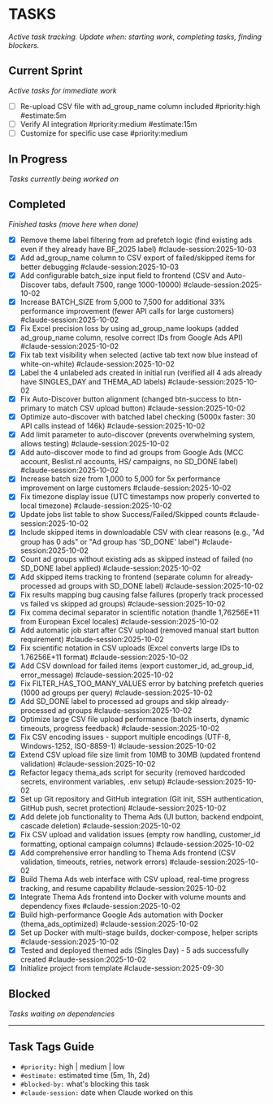 # TASKS
_Active task tracking. Update when: starting work, completing tasks, finding blockers._

## Current Sprint
_Active tasks for immediate work_

- [ ] Re-upload CSV file with ad_group_name column included #priority:high #estimate:5m
- [ ] Verify AI integration #priority:medium #estimate:15m
- [ ] Customize for specific use case #priority:medium

## In Progress
_Tasks currently being worked on_

## Completed
_Finished tasks (move here when done)_

- [x] Remove theme label filtering from ad prefetch logic (find existing ads even if they already have BF_2025 label) #claude-session:2025-10-03
- [x] Add ad_group_name column to CSV export of failed/skipped items for better debugging #claude-session:2025-10-03
- [x] Add configurable batch_size input field to frontend (CSV and Auto-Discover tabs, default 7500, range 1000-10000) #claude-session:2025-10-02
- [x] Increase BATCH_SIZE from 5,000 to 7,500 for additional 33% performance improvement (fewer API calls for large customers) #claude-session:2025-10-02
- [x] Fix Excel precision loss by using ad_group_name lookups (added ad_group_name column, resolve correct IDs from Google Ads API) #claude-session:2025-10-02
- [x] Fix tab text visibility when selected (active tab text now blue instead of white-on-white) #claude-session:2025-10-02
- [x] Label the 4 unlabeled ads created in initial run (verified all 4 ads already have SINGLES_DAY and THEMA_AD labels) #claude-session:2025-10-02
- [x] Fix Auto-Discover button alignment (changed btn-success to btn-primary to match CSV upload button) #claude-session:2025-10-02
- [x] Optimize auto-discover with batched label checking (5000x faster: 30 API calls instead of 146k) #claude-session:2025-10-02
- [x] Add limit parameter to auto-discover (prevents overwhelming system, allows testing) #claude-session:2025-10-02
- [x] Add auto-discover mode to find ad groups from Google Ads (MCC account, Beslist.nl accounts, HS/ campaigns, no SD_DONE label) #claude-session:2025-10-02
- [x] Increase batch size from 1,000 to 5,000 for 5x performance improvement on large customers #claude-session:2025-10-02
- [x] Fix timezone display issue (UTC timestamps now properly converted to local timezone) #claude-session:2025-10-02
- [x] Update jobs list table to show Success/Failed/Skipped counts #claude-session:2025-10-02
- [x] Include skipped items in downloadable CSV with clear reasons (e.g., "Ad group has 0 ads" or "Ad group has 'SD_DONE' label") #claude-session:2025-10-02
- [x] Count ad groups without existing ads as skipped instead of failed (no SD_DONE label applied) #claude-session:2025-10-02
- [x] Add skipped items tracking to frontend (separate column for already-processed ad groups with SD_DONE label) #claude-session:2025-10-02
- [x] Fix results mapping bug causing false failures (properly track processed vs failed vs skipped ad groups) #claude-session:2025-10-02
- [x] Fix comma decimal separator in scientific notation (handle 1,76256E+11 from European Excel locales) #claude-session:2025-10-02
- [x] Add automatic job start after CSV upload (removed manual start button requirement) #claude-session:2025-10-02
- [x] Fix scientific notation in CSV uploads (Excel converts large IDs to 1.76256E+11 format) #claude-session:2025-10-02
- [x] Add CSV download for failed items (export customer_id, ad_group_id, error_message) #claude-session:2025-10-02
- [x] Fix FILTER_HAS_TOO_MANY_VALUES error by batching prefetch queries (1000 ad groups per query) #claude-session:2025-10-02
- [x] Add SD_DONE label to processed ad groups and skip already-processed ad groups #claude-session:2025-10-02
- [x] Optimize large CSV file upload performance (batch inserts, dynamic timeouts, progress feedback) #claude-session:2025-10-02
- [x] Fix CSV encoding issues - support multiple encodings (UTF-8, Windows-1252, ISO-8859-1) #claude-session:2025-10-02
- [x] Extend CSV upload file size limit from 10MB to 30MB (updated frontend validation) #claude-session:2025-10-02
- [x] Refactor legacy thema_ads script for security (removed hardcoded secrets, environment variables, .env setup) #claude-session:2025-10-02
- [x] Set up Git repository and GitHub integration (Git init, SSH authentication, GitHub push, secret protection) #claude-session:2025-10-02
- [x] Add delete job functionality to Thema Ads (UI button, backend endpoint, cascade deletion) #claude-session:2025-10-02
- [x] Fix CSV upload and validation issues (empty row handling, customer_id formatting, optional campaign columns) #claude-session:2025-10-02
- [x] Add comprehensive error handling to Thema Ads frontend (CSV validation, timeouts, retries, network errors) #claude-session:2025-10-02
- [x] Build Thema Ads web interface with CSV upload, real-time progress tracking, and resume capability #claude-session:2025-10-02
- [x] Integrate Thema Ads frontend into Docker with volume mounts and dependency fixes #claude-session:2025-10-02
- [x] Build high-performance Google Ads automation with Docker (thema_ads_optimized) #claude-session:2025-10-02
- [x] Set up Docker with multi-stage builds, docker-compose, helper scripts #claude-session:2025-10-02
- [x] Tested and deployed themed ads (Singles Day) - 5 ads successfully created #claude-session:2025-10-02
- [x] Initialize project from template #claude-session:2025-09-30

## Blocked
_Tasks waiting on dependencies_

---

## Task Tags Guide
- `#priority:` high | medium | low
- `#estimate:` estimated time (5m, 1h, 2d)
- `#blocked-by:` what's blocking this task
- `#claude-session:` date when Claude worked on this

